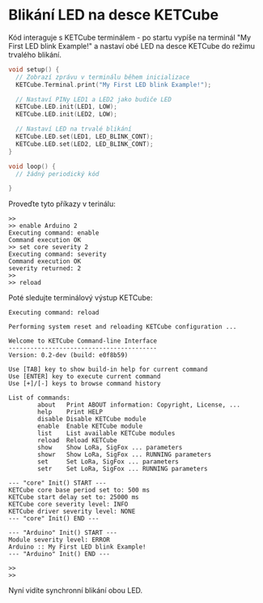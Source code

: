 # Blikání LED na desce KETCube

Kód interaguje s KETCube terminálem - po startu vypíše na terminál "My First LED blink Example!" a nastaví obé LED na desce KETCube do režimu trvalého blikání.


```c
void setup() {
  // Zobrazí zprávu v terminálu během inicializace
  KETCube.Terminal.print("My First LED blink Example!");

  // Nastaví PINy LED1 a LED2 jako budiče LED
  KETCube.LED.init(LED1, LOW);
  KETCube.LED.init(LED2, LOW);

  // Nastaví LED na trvalé blikání
  KETCube.LED.set(LED1, LED_BLINK_CONT);
  KETCube.LED.set(LED2, LED_BLINK_CONT);
}

void loop() {
  // žádný periodický kód

}
```

Proveďte tyto příkazy v terinálu:

```
>>
>> enable Arduino 2
Executing command: enable
Command execution OK
>> set core severity 2
Executing command: severity
Command execution OK
severity returned: 2
>>
>> reload

```

Poté sledujte terminálový výstup KETCube:

```
Executing command: reload

Performing system reset and reloading KETCube configuration ...

Welcome to KETCube Command-line Interface
-----------------------------------------
Version: 0.2-dev (build: e0f8b59)

Use [TAB] key to show build-in help for current command
Use [ENTER] key to execute current command
Use [+]/[-] keys to browse command history

List of commands:
        about   Print ABOUT information: Copyright, License, ...
        help    Print HELP
        disable Disable KETCube module
        enable  Enable KETCube module
        list    List available KETCube modules
        reload  Reload KETCube
        show    Show LoRa, SigFox ... parameters
        showr   Show LoRa, SigFox ... RUNNING parameters
        set     Set LoRa, SigFox ... parameters
        setr    Set LoRa, SigFox ... RUNNING parameters

--- "core" Init() START ---
KETCube core base period set to: 500 ms
KETCube start delay set to: 25000 ms
KETCube core severity level: INFO
KETCube driver severity level: NONE
--- "core" Init() END ---

--- "Arduino" Init() START ---
Module severity level: ERROR
Arduino :: My First LED blink Example!
--- "Arduino" Init() END ---

>>
>>

```

Nyní vidíte synchronní blikání obou LED.

